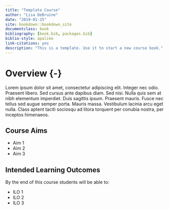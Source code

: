 ```yaml
--- 
title: "Template Course"
author: "Lisa DeBruine"
date: "2019-01-25"
site: bookdown::bookdown_site
documentclass: book
bibliography: [book.bib, packages.bib]
biblio-style: apalike
link-citations: yes
description: "This is a template. Use it to start a new course book."
---
```






# Overview {-}

Lorem ipsum dolor sit amet, consectetur adipiscing elit. Integer nec odio. Praesent libero. Sed cursus ante dapibus diam. Sed nisi. Nulla quis sem at nibh elementum imperdiet. Duis sagittis ipsum. Praesent mauris. Fusce nec tellus sed augue semper porta. Mauris massa. Vestibulum lacinia arcu eget nulla. Class aptent taciti sociosqu ad litora torquent per conubia nostra, per inceptos himenaeos. 

## Course Aims

* Aim 1
* Aim 2
* Aim 3

## Intended Learning Outcomes

By the end of this course students will be able to:

* ILO 1
* ILO 2
* ILO 3





